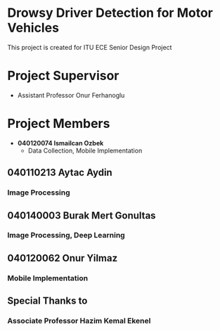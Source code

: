 # Drowsy Driver Detection for Motor Vehicles

This project is created for ITU ECE Senior Design Project

# Project Supervisor

* Assistant Professor Onur Ferhanoglu

# Project Members

- **040120074 Ismailcan Ozbek**
  - Data Collection, Mobile Implementation

## 040110213 Aytac Aydin
### Image Processing

## 040140003 Burak Mert Gonultas
### Image Processing, Deep Learning

## 040120062 Onur Yilmaz
### Mobile Implementation

## Special Thanks to
### Associate Professor Hazim Kemal Ekenel
